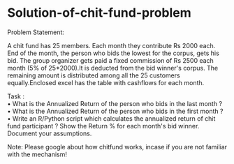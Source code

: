 # Solution-of-chit-fund-problem

Problem Statement:

A chit fund has 25 members. Each month they contribute Rs 2000 each. End of the month, the person who bids the lowest for the corpus, gets his bid. The group organizer gets paid a fixed commission of Rs 2500 each month (5% of 25*2000).It is deducted from the bid winner's corpus.  The remaining amount is distributed among all the 25 customers equally.Enclosed excel has the table with cashflows for each month. 

Task :  
• What is the Annualized  Return of the person who bids in the last month ?  
• What is the Annualized Return of the person who bids in the first month ? 
• Write an R/Python script which calculates the annualized return of chit fund participant ? 
Show the Return % for each month's bid winner. Document your assumptions.

Note: Please google about how chitfund works, incase if you are not familiar with the mechanism!  
